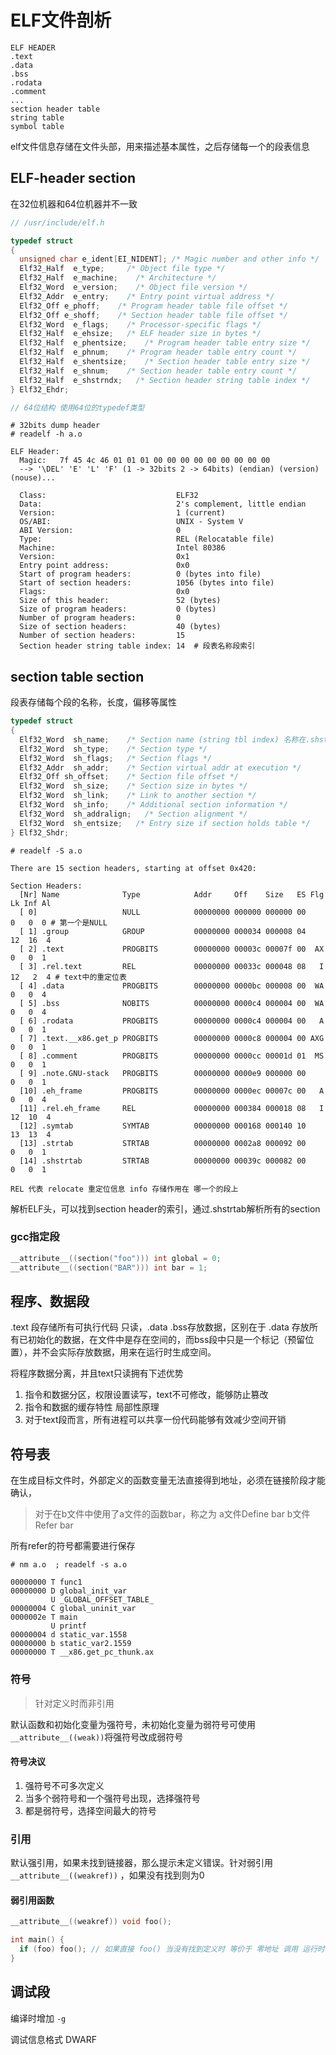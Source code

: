 # ELF文件剖析

```
ELF HEADER
.text
.data
.bss
.rodata
.comment
...
section header table
string table
symbol table
```

elf文件信息存储在文件头部，用来描述基本属性，之后存储每一个的段表信息

## ELF-header section

在32位机器和64位机器并不一致

```c
// /usr/include/elf.h

typedef struct
{
  unsigned char e_ident[EI_NIDENT]; /* Magic number and other info */
  Elf32_Half  e_type;     /* Object file type */
  Elf32_Half  e_machine;    /* Architecture */
  Elf32_Word  e_version;    /* Object file version */
  Elf32_Addr  e_entry;    /* Entry point virtual address */
  Elf32_Off e_phoff;    /* Program header table file offset */
  Elf32_Off e_shoff;    /* Section header table file offset */
  Elf32_Word  e_flags;    /* Processor-specific flags */
  Elf32_Half  e_ehsize;   /* ELF header size in bytes */
  Elf32_Half  e_phentsize;    /* Program header table entry size */
  Elf32_Half  e_phnum;    /* Program header table entry count */
  Elf32_Half  e_shentsize;    /* Section header table entry size */
  Elf32_Half  e_shnum;    /* Section header table entry count */
  Elf32_Half  e_shstrndx;   /* Section header string table index */
} Elf32_Ehdr;

// 64位结构 使用64位的typedef类型
```

```dump
# 32bits dump header
# readelf -h a.o

ELF Header:
  Magic:   7f 45 4c 46 01 01 01 00 00 00 00 00 00 00 00 00
  --> '\DEL' 'E' 'L' 'F' (1 -> 32bits 2 -> 64bits) (endian) (version) (nouse)...
  
  Class:                             ELF32
  Data:                              2's complement, little endian
  Version:                           1 (current)
  OS/ABI:                            UNIX - System V
  ABI Version:                       0
  Type:                              REL (Relocatable file)
  Machine:                           Intel 80386
  Version:                           0x1
  Entry point address:               0x0
  Start of program headers:          0 (bytes into file)
  Start of section headers:          1056 (bytes into file)
  Flags:                             0x0
  Size of this header:               52 (bytes)
  Size of program headers:           0 (bytes)
  Number of program headers:         0
  Size of section headers:           40 (bytes)
  Number of section headers:         15
  Section header string table index: 14  # 段表名称段索引
```

## section table section

段表存储每个段的名称，长度，偏移等属性

```c
typedef struct
{
  Elf32_Word  sh_name;    /* Section name (string tbl index) 名称在.shstrtab段中 使用偏移即可*/
  Elf32_Word  sh_type;    /* Section type */
  Elf32_Word  sh_flags;   /* Section flags */
  Elf32_Addr  sh_addr;    /* Section virtual addr at execution */
  Elf32_Off sh_offset;    /* Section file offset */
  Elf32_Word  sh_size;    /* Section size in bytes */
  Elf32_Word  sh_link;    /* Link to another section */
  Elf32_Word  sh_info;    /* Additional section information */
  Elf32_Word  sh_addralign;   /* Section alignment */
  Elf32_Word  sh_entsize;   /* Entry size if section holds table */
} Elf32_Shdr;
```

```dump
# readelf -S a.o

There are 15 section headers, starting at offset 0x420:

Section Headers:
  [Nr] Name              Type            Addr     Off    Size   ES Flg Lk Inf Al
  [ 0]                   NULL            00000000 000000 000000 00      0   0  0 # 第一个是NULL
  [ 1] .group            GROUP           00000000 000034 000008 04     12  16  4
  [ 2] .text             PROGBITS        00000000 00003c 00007f 00  AX  0   0  1
  [ 3] .rel.text         REL             00000000 00033c 000048 08   I 12   2  4 # text中的重定位表
  [ 4] .data             PROGBITS        00000000 0000bc 000008 00  WA  0   0  4
  [ 5] .bss              NOBITS          00000000 0000c4 000004 00  WA  0   0  4
  [ 6] .rodata           PROGBITS        00000000 0000c4 000004 00   A  0   0  1
  [ 7] .text.__x86.get_p PROGBITS        00000000 0000c8 000004 00 AXG  0   0  1
  [ 8] .comment          PROGBITS        00000000 0000cc 00001d 01  MS  0   0  1
  [ 9] .note.GNU-stack   PROGBITS        00000000 0000e9 000000 00      0   0  1
  [10] .eh_frame         PROGBITS        00000000 0000ec 00007c 00   A  0   0  4
  [11] .rel.eh_frame     REL             00000000 000384 000018 08   I 12  10  4
  [12] .symtab           SYMTAB          00000000 000168 000140 10     13  13  4
  [13] .strtab           STRTAB          00000000 0002a8 000092 00      0   0  1
  [14] .shstrtab         STRTAB          00000000 00039c 000082 00      0   0  1
  
REL 代表 relocate 重定位信息 info 存储作用在 哪一个的段上
```

解析ELF头，可以找到section header的索引，通过.shstrtab解析所有的section

### gcc指定段

```c
__attribute__((section("foo"))) int global = 0;
__attribute__((section("BAR"))) int bar = 1;
```



## 程序、数据段

.text 段存储所有可执行代码 只读，.data .bss存放数据，区别在于 .data 存放所有已初始化的数据，在文件中是存在空间的，而bss段中只是一个标记（预留位置），并不会实际存放数据，用来在运行时生成空间。

将程序数据分离，并且text只读拥有下述优势

1. 指令和数据分区，权限设置读写，text不可修改，能够防止篡改
2. 指令和数据的缓存特性 局部性原理
3. 对于text段而言，所有进程可以共享一份代码能够有效减少空间开销

## 符号表

在生成目标文件时，外部定义的函数变量无法直接得到地址，必须在链接阶段才能确认，

> 对于在b文件中使用了a文件的函数bar，称之为 a文件Define  bar  b文件Refer bar

所有refer的符号都需要进行保存

```dump
# nm a.o  ; readelf -s a.o

00000000 T func1
00000000 D global_init_var
         U _GLOBAL_OFFSET_TABLE_
00000004 C global_uninit_var
0000002e T main
         U printf
00000004 d static_var.1558
00000000 b static_var2.1559
00000000 T __x86.get_pc_thunk.ax
```

### 符号

> 针对定义时而非引用

默认函数和初始化变量为强符号，未初始化变量为弱符号可使用`__attribute__((weak))`将强符号改成弱符号

#### 符号决议

1. 强符号不可多次定义
2. 当多个弱符号和一个强符号出现，选择强符号
3. 都是弱符号，选择空间最大的符号

### 引用

默认强引用，如果未找到链接器，那么提示未定义错误。针对弱引用 `__attribute__((weakref))` ，如果没有找到则为0

#### 弱引用函数

```c
__attribute__((weakref)) void foo();

int main() {
  if (foo) foo(); // 如果直接 foo() 当没有找到定义时 等价于 零地址 调用 运行时错误
}
```

## 调试段

编译时增加 `-g`

调试信息格式 DWARF

